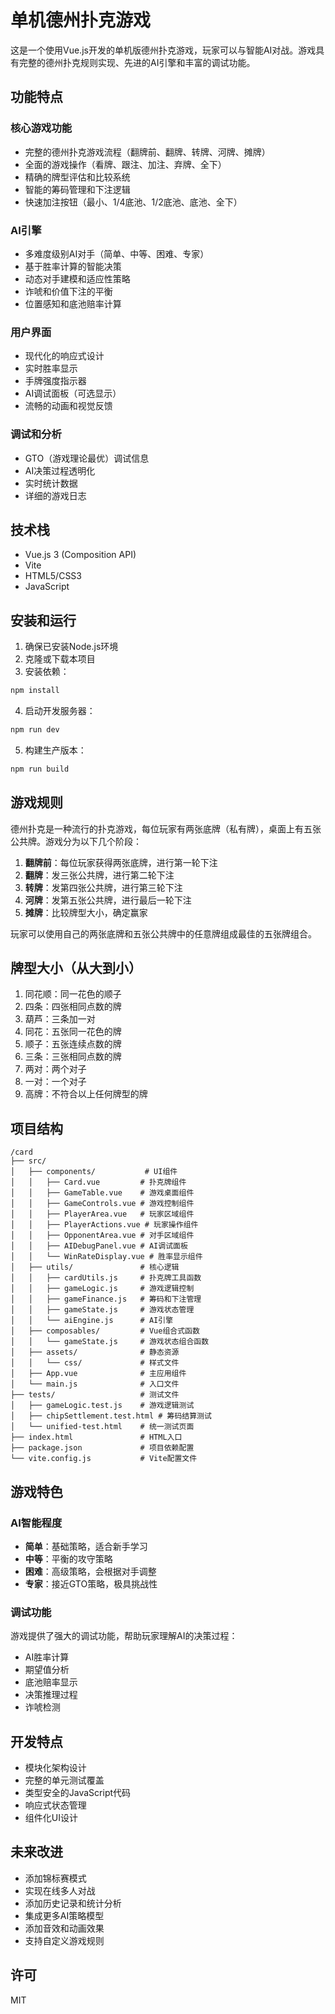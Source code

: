 # 单机德州扑克游戏

这是一个使用Vue.js开发的单机版德州扑克游戏，玩家可以与智能AI对战。游戏具有完整的德州扑克规则实现、先进的AI引擎和丰富的调试功能。

## 功能特点

### 核心游戏功能
- 完整的德州扑克游戏流程（翻牌前、翻牌、转牌、河牌、摊牌）
- 全面的游戏操作（看牌、跟注、加注、弃牌、全下）
- 精确的牌型评估和比较系统
- 智能的筹码管理和下注逻辑
- 快速加注按钮（最小、1/4底池、1/2底池、底池、全下）

### AI引擎
- 多难度级别AI对手（简单、中等、困难、专家）
- 基于胜率计算的智能决策
- 动态对手建模和适应性策略
- 诈唬和价值下注的平衡
- 位置感知和底池赔率计算

### 用户界面
- 现代化的响应式设计
- 实时胜率显示
- 手牌强度指示器
- AI调试面板（可选显示）
- 流畅的动画和视觉反馈

### 调试和分析
- GTO（游戏理论最优）调试信息
- AI决策过程透明化
- 实时统计数据
- 详细的游戏日志

## 技术栈

- Vue.js 3 (Composition API)
- Vite
- HTML5/CSS3
- JavaScript

## 安装和运行

1. 确保已安装Node.js环境
2. 克隆或下载本项目
3. 安装依赖：

```bash
npm install
```

4. 启动开发服务器：

```bash
npm run dev
```

5. 构建生产版本：

```bash
npm run build
```

## 游戏规则

德州扑克是一种流行的扑克游戏，每位玩家有两张底牌（私有牌），桌面上有五张公共牌。游戏分为以下几个阶段：

1. **翻牌前**：每位玩家获得两张底牌，进行第一轮下注
2. **翻牌**：发三张公共牌，进行第二轮下注
3. **转牌**：发第四张公共牌，进行第三轮下注
4. **河牌**：发第五张公共牌，进行最后一轮下注
5. **摊牌**：比较牌型大小，确定赢家

玩家可以使用自己的两张底牌和五张公共牌中的任意牌组成最佳的五张牌组合。

## 牌型大小（从大到小）

1. 同花顺：同一花色的顺子
2. 四条：四张相同点数的牌
3. 葫芦：三条加一对
4. 同花：五张同一花色的牌
5. 顺子：五张连续点数的牌
6. 三条：三张相同点数的牌
7. 两对：两个对子
8. 一对：一个对子
9. 高牌：不符合以上任何牌型的牌

## 项目结构

```
/card
├── src/
│   ├── components/           # UI组件
│   │   ├── Card.vue         # 扑克牌组件
│   │   ├── GameTable.vue    # 游戏桌面组件
│   │   ├── GameControls.vue # 游戏控制组件
│   │   ├── PlayerArea.vue   # 玩家区域组件
│   │   ├── PlayerActions.vue # 玩家操作组件
│   │   ├── OpponentArea.vue # 对手区域组件
│   │   ├── AIDebugPanel.vue # AI调试面板
│   │   └── WinRateDisplay.vue # 胜率显示组件
│   ├── utils/               # 核心逻辑
│   │   ├── cardUtils.js     # 扑克牌工具函数
│   │   ├── gameLogic.js     # 游戏逻辑控制
│   │   ├── gameFinance.js   # 筹码和下注管理
│   │   ├── gameState.js     # 游戏状态管理
│   │   └── aiEngine.js      # AI引擎
│   ├── composables/         # Vue组合式函数
│   │   └── gameState.js     # 游戏状态组合函数
│   ├── assets/              # 静态资源
│   │   └── css/             # 样式文件
│   ├── App.vue              # 主应用组件
│   └── main.js              # 入口文件
├── tests/                   # 测试文件
│   ├── gameLogic.test.js    # 游戏逻辑测试
│   ├── chipSettlement.test.html # 筹码结算测试
│   └── unified-test.html    # 统一测试页面
├── index.html               # HTML入口
├── package.json             # 项目依赖配置
└── vite.config.js           # Vite配置文件
```

## 游戏特色

### AI智能程度
- **简单**：基础策略，适合新手学习
- **中等**：平衡的攻守策略
- **困难**：高级策略，会根据对手调整
- **专家**：接近GTO策略，极具挑战性

### 调试功能
游戏提供了强大的调试功能，帮助玩家理解AI的决策过程：
- AI胜率计算
- 期望值分析
- 底池赔率显示
- 决策推理过程
- 诈唬检测

## 开发特点

- 模块化架构设计
- 完整的单元测试覆盖
- 类型安全的JavaScript代码
- 响应式状态管理
- 组件化UI设计

## 未来改进

- 添加锦标赛模式
- 实现在线多人对战
- 添加历史记录和统计分析
- 集成更多AI策略模型
- 添加音效和动画效果
- 支持自定义游戏规则

## 许可

MIT